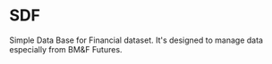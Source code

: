 SDF
===========
Simple Data Base for Financial dataset.
It's designed to manage data especially from BM&F Futures.
